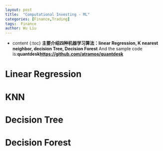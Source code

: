 ```yaml
---
layout: post
title:  "Computational Investing - ML"
categories: [Finance,Trading]
tags:  Finance
author: Wu Liu
---
```


* content
{:toc}
**主要介绍四种机器学习算法：linear Regression, K nearest neighbor, decision Tree, Decision Forest**
And the sample code is:**quantdesk<https://github.com/atramos/quantdesk>**



# Linear Regression


# KNN

# Decision Tree

# Decision Forest


